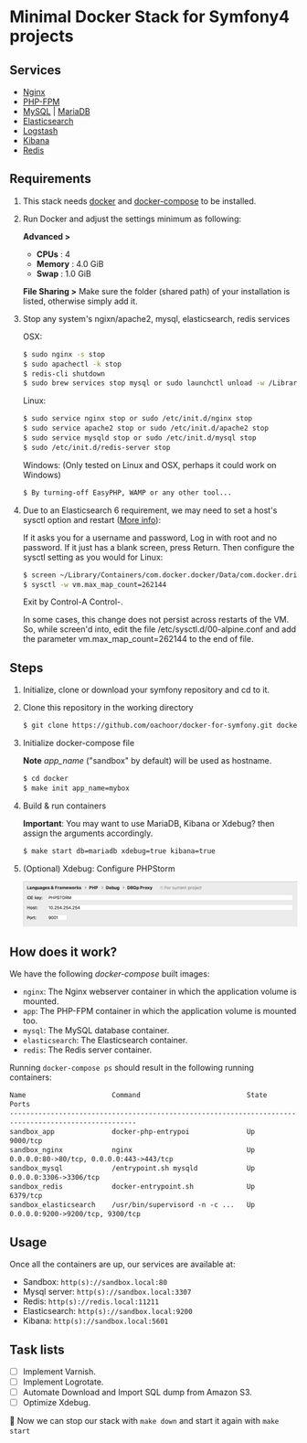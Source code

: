 # Minimal Docker Stack for Symfony4 projects

## Services

* [Nginx](https://nginx.org/)
* [PHP-FPM](https://php-fpm.org/)
* [MySQL](https://www.mysql.com/) | [MariaDB](https://mariadb.org/)
* [Elasticsearch](https://www.elastic.co/products/elasticsearch)
* [Logstash](https://www.elastic.co/products/logstash)
* [Kibana](https://www.elastic.co/products/kibana)
* [Redis](https://redis.io/)

##  Requirements

1. This stack needs [docker](https://www.docker.com/community-edition#/download) and [docker-compose](https://docs.docker.com/compose/install) to be installed.

2. Run Docker and adjust the settings minimum as following:

     **Advanced >**
	 - **CPUs** : 4
	 - **Memory** : 4.0 GiB
	 - **Swap** : 1.0 GiB
	
	**File Sharing >**
			Make sure the folder (shared path) of your installation is listed, otherwise simply add it.
    
3. Stop any system's ngixn/apache2, mysql, elasticsearch, redis services
   
   OSX:
   ```sh
   $ sudo nginx -s stop 
   $ sudo apachectl -k stop
   $ redis-cli shutdown
   $ sudo brew services stop mysql or sudo launchctl unload -w /Library/LaunchDaemons/com.mysql.mysql.plist
   
   ```
   
   Linux:
   ```sh
   $ sudo service nginx stop or sudo /etc/init.d/nginx stop
   $ sudo service apache2 stop or sudo /etc/init.d/apache2 stop
   $ sudo service mysqld stop or sudo /etc/init.d/mysql stop
   $ sudo /etc/init.d/redis-server stop
   ```
   
   Windows: (Only tested on Linux and OSX, perhaps it could work on Windows)
   ```sh
   $ By turning-off EasyPHP, WAMP or any other tool...
   ```
4. Due to an Elasticsearch 6 requirement, we may need to set a host's sysctl option and restart ([More info](https://github.com/spujadas/elk-docker/issues/92)):

    If it asks you for a username and password, Log in with root and no password.
    If it just has a blank screen, press Return.
    Then configure the sysctl setting as you would for Linux:

    ```sh
    $ screen ~/Library/Containers/com.docker.docker/Data/com.docker.driver.amd64-linux/tty
    $ sysctl -w vm.max_map_count=262144
    ```
    
    Exit by Control-A Control-\.
    
    In some cases, this change does not persist across restarts of the VM. So, while screen'd into, edit the file /etc/sysctl.d/00-alpine.conf and add the parameter vm.max_map_count=262144 to the end of file.

## Steps

1. Initialize, clone or download your symfony repository and cd to it.

2. Clone this repository in the working directory
    ```sh
    $ git clone https://github.com/oachoor/docker-for-symfony.git docker && rm -rf docker/.git
    ```

3. Initialize docker-compose file
    
    **Note** *app_name* ("sandbox" by default) will be used as hostname.
    ```sh
    $ cd docker
    $ make init app_name=mybox
    ```

4. Build & run containers

    **Important**: You may want to use MariaDB, Kibana or Xdebug? then assign the arguments accordingly.
    ```bash
    $ make start db=mariadb xdebug=true kibana=true
    ```
    
5. (Optional) Xdebug: Configure PHPStorm
    
    ![PHPStorm > Preferences > Languages & Frameworks > PHP > Debug > DBGp Proxy](app/xdebug.png)

## How does it work?

We have the following *docker-compose* built images:

* `nginx`: The Nginx webserver container in which the application volume is mounted.
* `app`: The PHP-FPM container in which the application volume is mounted too.
* `mysql`: The MySQL database container.
* `elasticsearch`: The Elasticsearch container.
* `redis`: The Redis server container.

Running `docker-compose ps` should result in the following running containers:

```
Name                     Command                          State   Ports
-----------------------------------------------------------------------------------------------------
sandbox_app              docker-php-entrypoi              Up      9000/tcp
sandbox_nginx            nginx                            Up      0.0.0.0:80->80/tcp, 0.0.0.0:443->443/tcp
sandbox_mysql            /entrypoint.sh mysqld            Up      0.0.0.0:3306->3306/tcp
sandbox_redis            docker-entrypoint.sh             Up      6379/tcp
sandbox_elasticsearch    /usr/bin/supervisord -n -c ...   Up      0.0.0.0:9200->9200/tcp, 9300/tcp
```

## Usage

Once all the containers are up, our services are available at:

* Sandbox: `http(s)://sandbox.local:80`
* Mysql server: `http(s)://sandbox.local:3307`
* Redis: `http(s)://redis.local:11211`
* Elasticsearch: `http(s)://sandbox.local:9200`
* Kibana: `http(s)://sandbox.local:5601`

## Task lists

- [ ] Implement Varnish.
- [ ] Implement Logrotate.
- [ ] Automate Download and Import SQL dump from Amazon S3.
- [ ] Optimize Xdebug.

:tada: Now we can stop our stack with `make down` and start it again with `make start`
